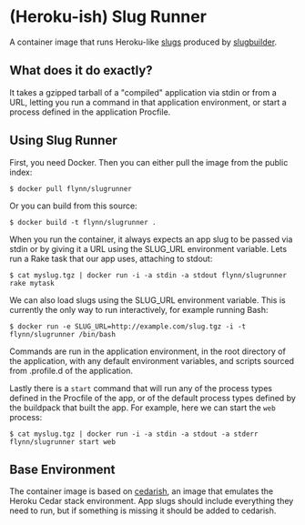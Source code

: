 # (Heroku-ish) Slug Runner

A container image that runs Heroku-like
[slugs](https://devcenter.heroku.com/articles/slug-compiler) produced by
[slugbuilder](/slugbuilder).

## What does it do exactly?

It takes a gzipped tarball of a "compiled" application via stdin or from a URL,
letting you run a command in that application environment, or start a process
defined in the application Procfile.

## Using Slug Runner

First, you need Docker. Then you can either pull the image from the public
index:

	$ docker pull flynn/slugrunner

Or you can build from this source:

	$ docker build -t flynn/slugrunner .

When you run the container, it always expects an app slug to be passed via stdin
or by giving it a URL using the SLUG_URL environment variable. Lets run a Rake
task that our app uses, attaching to stdout:

	$ cat myslug.tgz | docker run -i -a stdin -a stdout flynn/slugrunner rake mytask

We can also load slugs using the SLUG_URL environment variable. This is
currently the only way to run interactively, for example running Bash:

	$ docker run -e SLUG_URL=http://example.com/slug.tgz -i -t flynn/slugrunner /bin/bash

Commands are run in the application environment, in the root directory of the
application, with any default environment variables, and scripts sourced from
.profile.d of the application.

Lastly there is a `start` command that will run any of the process types defined
in the Procfile of the app, or of the default process types defined by the
buildpack that built the app. For example, here we can start the `web` process:

	$ cat myslug.tgz | docker run -i -a stdin -a stdout -a stderr flynn/slugrunner start web

## Base Environment

The container image is based on
[cedarish](/util/cedarish), an image that emulates the
Heroku Cedar stack environment. App slugs should include everything they need to
run, but if something is missing it should be added to cedarish.
